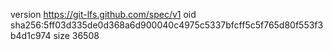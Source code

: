 version https://git-lfs.github.com/spec/v1
oid sha256:5ff03d335de0d368a6d900040c4975c5337bfcff5c5f765d80f553f3b4d1c974
size 36508
